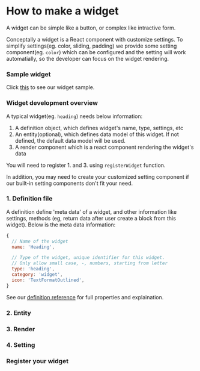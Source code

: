 How to make a widget
======

A widget can be simple like a button, or complex like intractive form. 

Conceptally a widget is a React component with customize settings. To simplify settings(eg. color, sliding, padding) we provide some setting component(eg. `color`) which can be configured and the setting will work automatially, so the developer can focus on the widget rendering.

### Sample widget
Click [this](./) to see our widget sample.

### Widget development overview

A typical widget(eg. `heading`) needs below information:

1. A definition object, which defines widget's name, type, settings, etc
2. An entity(optional), which defines data model of this widget. If not defined, the default data model will be used.
3. A render component which is a react component rendering the widget's data

You will need to register 1. and 3. using `registerWidget` function.

In addition, you may need to create your customized setting component if our built-in setting components don't fit your need.


### 1. Definition file
A definition define 'meta data' of a widget, and other information like settings, methods (eg, return data after user create a block from this widget). Below is the meta data information:
```javascript
{
  // Name of the widget
  name: 'Heading',

  // Type of the widget, unique identifier for this widget.
  // Only allow small case, -, numbers, starting from letter
  type: 'heading', 
  category: 'widget',
  icon: 'TextFormatOutlined',
}
```
See our [definition reference](../reference/widget.md) for full properties and explaination.


### 2. Entity

### 3. Render


### 4. Setting


### Register your widget


